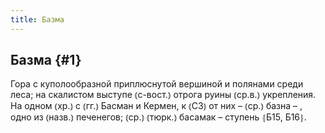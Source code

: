 ```yaml
---
title: Базма
---
```

## Базма {#1}

Гора с куполообразной приплюснутой вершиной и полянами среди леса; на скалистом выступе ⦅с-вост.⦆ отрога руины ⦅ср.в.⦆ укрепления. На одном ⦅хр.⦆ с ⦅гг.⦆ Басман и Кермен, к ⦅СЗ⦆ от них – ⦅ср.⦆ базна – , одно из ⦅назв.⦆ печенегов; ⦅ср.⦆ ⦅тюрк.⦆ басамак – ступень ⦃Б15, Б16⦄.
